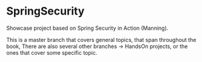# SpringSecurity
Showcase project based on Spring Security in Action (Manning).

This is a master branch that covers general topics, that span throughout the book,
There are also several other branches -> HandsOn projects,
or the ones that cover some specific topic.

